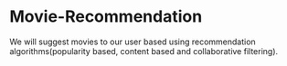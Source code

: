 # Movie-Recommendation
We will suggest movies to our user based using recommendation algorithms(popularity based, content based and collaborative filtering).
